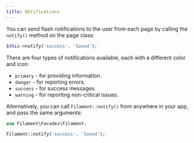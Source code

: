 ```yaml
---
title: Notifications
---
```


You can send flash notifications to the user from each page by calling the `notify()` method on the page class:

```php
$this->notify('success', 'Saved');
```

There are four types of notifications available, each with a different color and icon:

- `primary` - for providing information.
- `danger` - for reporting errors.
- `success` - for success messages.
- `warning` - for reporting non-critical issues.

Alternatively, you can call `Filament::notify()` from anywhere in your app, and pass the same arguments:

```php
use Filament\Facades\Filament;

Filament::notify('success', 'Saved');
```
